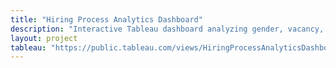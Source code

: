 ```yaml
---
title: "Hiring Process Analytics Dashboard"
description: "Interactive Tableau dashboard analyzing gender, vacancy, and salary insights in the hiring process."
layout: project
tableau: "https://public.tableau.com/views/HiringProcessAnalyticsDashboardGenderVacancySalaryInsights/HiringProcessAnalyticsDashboard?:showVizHome=no&:embed=true"
---
```

